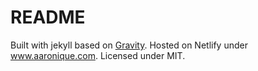 # README

Built with jekyll based on [Gravity](https://github.com/hemangsk/Gravity). Hosted on Netlify under www.aaronique.com. Licensed under MIT.